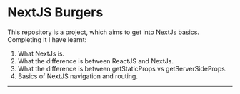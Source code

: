 # NextJS Burgers

This repository is a project, which aims to get into NextJs basics. Completing it I have learnt:

1. What NextJs is.
2. What the difference is between ReactJS and NextJs.
3. What the difference is between getStaticProps vs getServerSideProps.
4. Basics of NextJS navigation and routing.

---
